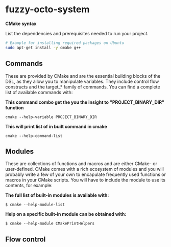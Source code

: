 # fuzzy-octo-system

**CMake syntax**

List the dependencies and prerequisites needed to run your project.

```bash
# Example for installing required packages on Ubuntu
sudo apt-get install -y cmake g++ 

```
## Commands

These are provided by CMake and are the essential building blocks of the DSL, as they allow you to manipulate variables. They include control flow constructs and the target_* family of commands. You can find a complete list of available commands with:

**This command combo get the you the insight to "PROJECT_BINARY_DIR" function**
```
cmake --help-variable PROJECT_BINARY_DIR
```

**This will print list of in built command in cmake**

```
cmake --help-command-list
```

## Modules

These are collections of functions and macros and are either CMake- or user-defined. CMake comes with a rich ecosystem of modules and you will probably write a few of your own to encapulate frequently used functions or macros in your CMake scripts. You will have to include the module to use its contents, for example:

**The full list of built-in modules is available with:**
```
$ cmake --help-module-list
```
**Help on a specific built-in module can be obtained with:**
```
$ cmake --help-module CMakePrintHelpers
```

## Flow control

